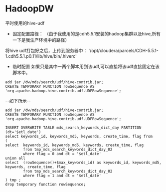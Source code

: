 # HadoopDW

平时使用的hive-udf

* 固定配置路径：
（由于我使用的是cdh5.5.1安装的hadoop集群以及hive,所有一下是我生产环境中的路径）

将hive udf打包好之后，上传到服务器中：	'/opt/cloudera/parcels/CDH-5.5.1-1.cdh5.5.1.p0.11/lib/hive/bin/.hiverc'

* 临时配置
如果只是其中一两个脚本用到该udf,可以直接将该udf直接固定在该脚本中，
```
add jar /dw/mds/search/udf/hive-contrib.jar;
CREATE TEMPORARY FUNCTION rowSequence AS 'org.apache.hadoop.hive.contrib.udf.UDFRowSequence';
```
--如下所示--
```
add jar /dw/mds/search/udf/hive-contrib.jar;
CREATE TEMPORARY FUNCTION rowSequence AS 'org.apache.hadoop.hive.contrib.udf.UDFRowSequence';

INSERT OVERWRITE TABLE mds_search_keywords_dict_day PARTITION (dt='$etl_date')
select keywords_id, keywords_md5, keywords, create_time, flag from
(
select  keywords_id, keywords_md5, keywords, create_time, flag
        from tmp_mds_search_keywords_dict_day_02
        where flag = 0 and dt = '$etl_date'
union all
select  (rowSequence()+$max_keywords_id) as keywords_id, keywords_md5, keywords, create_time, flag
        from tmp_mds_search_keywords_dict_day_02
        where flag = 1 and dt = '$etl_date'
) tmp ;
drop temporary function rowSequence;
```

